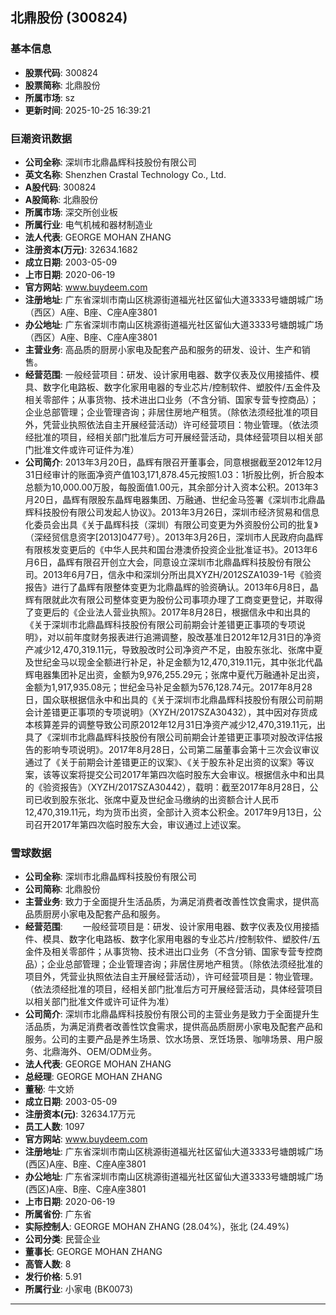 ## 北鼎股份 (300824)

### 基本信息

- **股票代码**: 300824
- **股票简称**: 北鼎股份
- **所属市场**: sz
- **更新时间**: 2025-10-25 16:39:21

### 巨潮资讯数据

- **公司全称**: 深圳市北鼎晶辉科技股份有限公司
- **英文名称**: Shenzhen Crastal Technology Co., Ltd.
- **A股代码**: 300824
- **A股简称**: 北鼎股份
- **所属市场**: 深交所创业板
- **所属行业**: 电气机械和器材制造业
- **法人代表**: GEORGE MOHAN ZHANG
- **注册资本(万元)**: 32634.1682
- **成立日期**: 2003-05-09
- **上市日期**: 2020-06-19
- **官方网站**: www.buydeem.com
- **注册地址**: 广东省深圳市南山区桃源街道福光社区留仙大道3333号塘朗城广场（西区）A座、B座、C座A座3801
- **办公地址**: 广东省深圳市南山区桃源街道福光社区留仙大道3333号塘朗城广场（西区）A座、B座、C座A座3801
- **主营业务**: 高品质的厨房小家电及配套产品和服务的研发、设计、生产和销售。
- **经营范围**: 一般经营项目：研发、设计家用电器、数字仪表及仪用接插件、模具、数字化电路板、数字化家用电器的专业芯片/控制软件、塑胶件/五金件及相关零部件；从事货物、技术进出口业务（不含分销、国家专营专控商品）；企业总部管理；企业管理咨询；非居住房地产租赁。（除依法须经批准的项目外，凭营业执照依法自主开展经营活动）许可经营项目：物业管理。（依法须经批准的项目，经相关部门批准后方可开展经营活动，具体经营项目以相关部门批准文件或许可证件为准）
- **公司简介**: 2013年3月20日，晶辉有限召开董事会，同意根据截至2012年12月31日经审计的账面净资产值103,171,878.45元按照1.03：1折股比例，折合股本总额为10,000.00万股，每股面值1.00元，其余部分计入资本公积。2013年3月20日，晶辉有限股东晶辉电器集团、万融通、世纪金马签署《深圳市北鼎晶辉科技股份有限公司发起人协议》。2013年3月26日，深圳市经济贸易和信息化委员会出具《关于晶辉科技（深圳）有限公司变更为外资股份公司的批复》（深经贸信息资字[2013]0477号）。2013年3月26日，深圳市人民政府向晶辉有限核发变更后的《中华人民共和国台港澳侨投资企业批准证书》。2013年6月6日，晶辉有限召开创立大会，同意设立深圳市北鼎晶辉科技股份有限公司。2013年6月7日，信永中和深圳分所出具XYZH/2012SZA1039-1号《验资报告》进行了晶辉有限整体变更为北鼎晶辉的验资确认。2013年6月8日，晶辉有限就此次有限公司整体变更为股份公司事项办理了工商变更登记，并取得了变更后的《企业法人营业执照》。2017年8月28日，根据信永中和出具的《关于深圳市北鼎晶辉科技股份有限公司前期会计差错更正事项的专项说明》，对以前年度财务报表进行追溯调整，股改基准日2012年12月31日的净资产减少12,470,319.11元，导致股改时公司净资产不足，由股东张北、张席中夏及世纪金马以现金全额进行补足，补足金额为12,470,319.11元，其中张北代晶辉电器集团补足出资，金额为9,976,255.29元；张席中夏代万融通补足出资，金额为1,917,935.08元；世纪金马补足金额为576,128.74元。2017年8月28日，国众联根据信永中和出具的《关于深圳市北鼎晶辉科技股份有限公司前期会计差错更正事项的专项说明》（XYZH/2017SZA30432），其中因对存货成本核算差异的调整导致公司原2012年12月31日净资产减少12,470,319.11元，出具了《深圳市北鼎晶辉科技股份有限公司前期会计差错更正事项对股改评估报告的影响专项说明》。2017年8月28日，公司第二届董事会第十三次会议审议通过了《关于前期会计差错更正的议案》、《关于股东补足出资的议案》等议案，该等议案将提交公司2017年第四次临时股东大会审议。根据信永中和出具的《验资报告》（XYZH/2017SZA30442），载明：截至2017年8月28日，公司已收到股东张北、张席中夏及世纪金马缴纳的出资额合计人民币12,470,319.11元，均为货币出资，全部计入资本公积金。2017年9月13日，公司召开2017年第四次临时股东大会，审议通过上述议案。

### 雪球数据

- **公司全称**: 深圳市北鼎晶辉科技股份有限公司
- **公司简称**: 北鼎股份
- **主营业务**: 致力于全面提升生活品质，为满足消费者改善性饮食需求，提供高品质厨房小家电及配套产品和服务。
- **经营范围**: 　　一般经营项目是：研发、设计家用电器、数字仪表及仪用接插件、模具、数字化电路板、数字化家用电器的专业芯片/控制软件、塑胶件/五金件及相关零部件；从事货物、技术进出口业务（不含分销、国家专营专控商品）；企业总部管理；企业管理咨询；非居住房地产租赁。（除依法须经批准的项目外，凭营业执照依法自主开展经营活动），许可经营项目是：物业管理。（依法须经批准的项目，经相关部门批准后方可开展经营活动，具体经营项目以相关部门批准文件或许可证件为准）
- **公司简介**: 深圳市北鼎晶辉科技股份有限公司的主营业务是致力于全面提升生活品质，为满足消费者改善性饮食需求，提供高品质厨房小家电及配套产品和服务。公司的主要产品是养生场景、饮水场景、烹饪场景、咖啡场景、用户服务、北鼎海外、OEM/ODM业务。
- **法人代表**: GEORGE MOHAN ZHANG
- **总经理**: GEORGE MOHAN ZHANG
- **董秘**: 牛文娇
- **成立日期**: 2003-05-09
- **注册资本(元)**: 32634.17万元
- **员工人数**: 1097
- **官方网站**: www.buydeem.com
- **注册地址**: 广东省深圳市南山区桃源街道福光社区留仙大道3333号塘朗城广场(西区)A座、B座、C座A座3801
- **办公地址**: 广东省深圳市南山区桃源街道福光社区留仙大道3333号塘朗城广场(西区)A座、B座、C座A座3801
- **上市日期**: 2020-06-19
- **所属省份**: 广东省
- **实际控制人**: GEORGE MOHAN ZHANG (28.04%)，张北 (24.49%)
- **公司分类**: 民营企业
- **董事长**: GEORGE MOHAN ZHANG
- **高管人数**: 8
- **发行价格**: 5.91
- **所属行业**: 小家电 (BK0073)

---